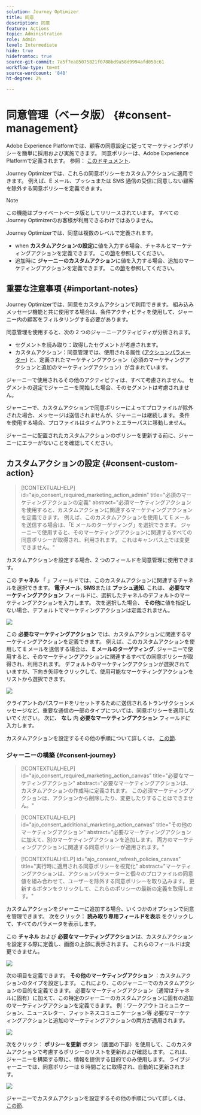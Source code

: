 ```yaml
---
solution: Journey Optimizer
title: 同意
description: 同意
feature: Actions
topic: Administration
role: Admin
level: Intermediate
hide: true
hidefromtoc: true
source-git-commit: 7a5f7ea85075821f0788bd9a58d9994afd058c61
workflow-type: tm+mt
source-wordcount: '848'
ht-degree: 2%

---
```


# 同意管理（ベータ版） {#consent-management}

Adobe Experience Platformでは、顧客の同意設定に従ってマーケティングポリシーを簡単に採用および実施できます。 同意ポリシーは、Adobe Experience Platformで定義されます。 参照： [このドキュメント](https://experienceleague.adobe.com/docs/experience-platform/data-governance/policies/user-guide.html?lang=en#consent-policy).

Journey Optimizerでは、これらの同意ポリシーをカスタムアクションに適用できます。 例えば、E メール、プッシュまたは SMS 通信の受信に同意しない顧客を除外する同意ポリシーを定義できます。

>[!NOTE]
>
>この機能はプライベートベータ版としてリリースされています。 すべてのJourney Optimizerのお客様が利用できるわけではありません。

Journey Optimizerでは、同意は複数のレベルで定義されます。

* when **カスタムアクションの設定**&#x200B;に値を入力する場合、チャネルとマーケティングアクションを定義できます。 この[節](../action/consent.md#consent-custom-action)を参照してください。
* 追加時に **ジャーニーのカスタムアクション**&#x200B;に値を入力する場合、追加のマーケティングアクションを定義できます。 この[節](../action/consent.md#consent-journey)を参照してください。

## 重要な注意事項 {#important-notes}

Journey Optimizerでは、同意をカスタムアクションで利用できます。 組み込みメッセージ機能と共に使用する場合は、条件アクティビティを使用して、ジャーニー内の顧客をフィルタリングする必要があります。

同意管理を使用すると、次の 2 つのジャーニーアクティビティが分析されます。

* セグメントを読み取り：取得したセグメントが考慮されます。
* カスタムアクション：同意管理では、使用される属性 ([アクションパラメーター](../action/about-custom-action-configuration.md#define-the-message-parameters)) と、定義されたマーケティングアクション（必須のマーケティングアクションと追加のマーケティングアクション）が含まれています。

ジャーニーで使用されるその他のアクティビティは、すべて考慮されません。 セグメントの選定でジャーニーを開始した場合、そのセグメントは考慮されません。

ジャーニーで、カスタムアクションで同意ポリシーによってプロファイルが除外された場合、メッセージは送信されませんが、ジャーニーは継続します。 条件を使用する場合、プロファイルはタイムアウトとエラーパスに移動しません。

ジャーニーに配置されたカスタムアクションのポリシーを更新する前に、ジャーニーにエラーがないことを確認してください。

<!--
There are two types of latency regarding the use of consent policies:

* **User latency**: the delay from the time a profile changes a consent settings to the moment it is applied in Experience Platform. This can take up to 48h. 
* **Consent policy latency**: the delay from the time a consent policy is created or updated to the moment it is applied. This can take up to 6 hours
-->

## カスタムアクションの設定 {#consent-custom-action}

>[!CONTEXTUALHELP]
>id="ajo_consent_required_marketing_action_admin"
>title="必須のマーケティングアクションの定義"
>abstract="必須マーケティングアクションを使用すると、カスタムアクションに関連するマーケティングアクションを定義できます。 例えば、このカスタムアクションを使用して E メールを送信する場合は、「E メールのターゲティング」を選択できます。 ジャーニーで使用すると、そのマーケティングアクションに関連するすべての同意ポリシーが取得され、利用されます。 これはキャンバス上では変更できません。"

カスタムアクションを設定する場合、2 つのフィールドを同意管理に使用できます。

この **チャネル** 「 」フィールドでは、このカスタムアクションに関連するチャネルを選択できます。 **電子メール**, **SMS**&#x200B;または **プッシュ通知**. これは、 **必要なマーケティングアクション** フィールドに、選択したチャネルのデフォルトのマーケティングアクションを入力します。 次を選択した場合、 **その他**&#x200B;に値を指定しない場合、デフォルトでマーケティングアクションは定義されません。

![](assets/consent1.png)

この **必要なマーケティングアクション** では、カスタムアクションに関連するマーケティングアクションを定義できます。 例えば、このカスタムアクションを使用して E メールを送信する場合は、 **E メールのターゲティング**. ジャーニーで使用すると、そのマーケティングアクションに関連するすべての同意ポリシーが取得され、利用されます。 デフォルトのマーケティングアクションが選択されていますが、下向き矢印をクリックして、使用可能なマーケティングアクションをリストから選択できます。

![](assets/consent2.png)

クライアントのパスワードをリセットするために送信されるトランザクションメッセージなど、重要な通信の一部のタイプについては、同意ポリシーを適用しないでください。 次に、 **なし** 内 **必要なマーケティングアクション** フィールドに入力します。

カスタムアクションを設定するその他の手順について詳しくは、 [この節](../action/about-custom-action-configuration.md#consent-management).

### ジャーニーの構築 {#consent-journey}

>[!CONTEXTUALHELP]
>id="ajo_consent_required_marketing_action_canvas"
>title="必要なマーケティングアクション"
>abstract="必要なマーケティングアクションは、カスタムアクションの作成時に定義されます。 この必須マーケティングアクションは、アクションから削除したり、変更したりすることはできません。"

>[!CONTEXTUALHELP]
>id="ajo_consent_additional_marketing_action_canvas"
>title="その他のマーケティングアクション"
>abstract="必要なマーケティングアクションに加えて、別のマーケティングアクションを追加します。 両方のマーケティングアクションに関連する同意ポリシーが適用されます。"

>[!CONTEXTUALHELP]
>id="ajo_consent_refresh_policies_canvas"
>title="実行時に適用される同意ポリシーを視覚化"
>abstract="マーケティングアクションは、アクションパラメーターと個々のプロファイルの同意値を組み合わせて、ユーザーを除外する同意ポリシーを取り込みます。 更新するボタンをクリックして、これらのポリシーの最新の定義を取得します。"

カスタムアクションをジャーニーに追加する場合、いくつかのオプションで同意を管理できます。 次をクリック： **読み取り専用フィールドを表示** をクリックして、すべてのパラメータを表示します。

この **チャネル** および **必要なマーケティングアクション**&#x200B;は、カスタムアクションを設定する際に定義し、画面の上部に表示されます。 これらのフィールドは変更できません。

![](assets/consent4.png)

次の項目を定義できます。 **その他のマーケティングアクション** ：カスタムアクションのタイプを設定します。 これにより、このジャーニーでのカスタムアクションの目的を定義できます。 必要なマーケティングアクション（通常はチャネルに固有）に加えて、この特定のジャーニーのカスタムアクションに固有の追加のマーケティングアクションを定義できます。 例：ワークアウトコミュニケーション、ニュースレター、フィットネスコミュニケーション等 必要なマーケティングアクションと追加のマーケティングアクションの両方が適用されます。

![](assets/consent3.png)

次をクリック： **ポリシーを更新** ボタン（画面の下部）を使用して、このカスタムアクションで考慮するポリシーのリストを更新および確認します。 これは、ジャーニーを構築する際に、情報を提供する目的でのみ使用します。 ライブジャーニーでは、同意ポリシーは 6 時間ごとに取得され、自動的に更新されます。

![](assets/consent5.png)

<!--
The following data is taken into account for consent:

* marketing actions and additional marketing actions defined in the custom action
* action parameters defined in the custom action, see this [section](../action/about-custom-action-configuration.md#define-the-message-parameters) 
* attributes used as criteria in a segment when the journey starts with a Read segment, see this [section](../building-journeys/read-segment.md) 

>[!NOTE]
>
>Please note that there can be a latency when updating the list of policies applied, refer to this [this section](../action/consent.md#important-notes).
-->

ジャーニーでカスタムアクションを設定するその他の手順について詳しくは、 [この節](../building-journeys/using-custom-actions.md).
